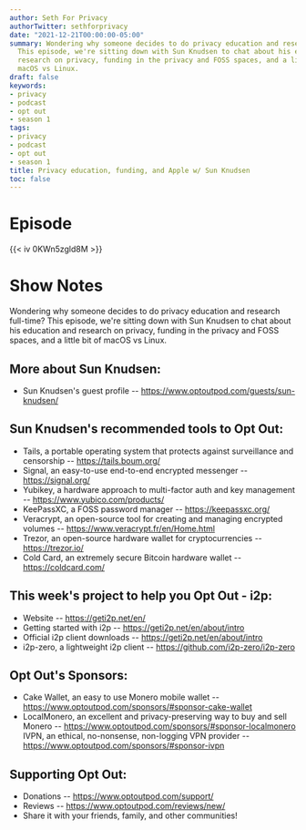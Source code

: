 ```yaml
---
author: Seth For Privacy
authorTwitter: sethforprivacy
date: "2021-12-21T00:00:00-05:00"
summary: Wondering why someone decides to do privacy education and research full-time?
  This episode, we're sitting down with Sun Knudsen to chat about his education and
  research on privacy, funding in the privacy and FOSS spaces, and a little bit of
  macOS vs Linux.
draft: false
keywords:
- privacy
- podcast
- opt out
- season 1
tags:
- privacy
- podcast
- opt out
- season 1
title: Privacy education, funding, and Apple w/ Sun Knudsen
toc: false
---
```


# Episode

<div id="buzzsprout-player-9763338"></div><script src="https://www.buzzsprout.com/1790481/9763338-privacy-education-funding-and-apple-w-sun-knudsen.js?container_id=buzzsprout-player-9763338&player=small" type="text/javascript" charset="utf-8"></script>

{{< iv 0KWn5zgld8M >}}

# Show Notes

Wondering why someone decides to do privacy education and research full-time? This episode, we're sitting down with Sun Knudsen to chat about his education and research on privacy, funding in the privacy and FOSS spaces, and a little bit of macOS vs Linux.

## More about Sun Knudsen:

- Sun Knudsen's guest profile -- https://www.optoutpod.com/guests/sun-knudsen/ 

## Sun Knudsen's recommended tools to Opt Out:

- Tails, a portable operating system that protects against surveillance and censorship -- https://tails.boum.org/
- Signal, an easy-to-use end-to-end encrypted messenger -- https://signal.org/
- Yubikey, a hardware approach to multi-factor auth and key management -- https://www.yubico.com/products/
- KeePassXC, a FOSS password manager -- https://keepassxc.org/
- Veracrypt, an open-source tool for creating and managing encrypted volumes -- https://www.veracrypt.fr/en/Home.html
- Trezor, an open-source hardware wallet for cryptocurrencies -- https://trezor.io/
- Cold Card, an extremely secure Bitcoin hardware wallet -- https://coldcard.com/

## This week's project to help you Opt Out - i2p:

- Website -- https://geti2p.net/en/
- Getting started with i2p -- https://geti2p.net/en/about/intro
- Official i2p client downloads -- https://geti2p.net/en/about/intro
- i2p-zero, a lightweight i2p client -- https://github.com/i2p-zero/i2p-zero

## Opt Out's Sponsors:

- Cake Wallet, an easy to use Monero mobile wallet -- https://www.optoutpod.com/sponsors/#sponsor-cake-wallet
- LocalMonero, an excellent and privacy-preserving way to buy and sell Monero -- https://www.optoutpod.com/sponsors/#sponsor-localmonero
    IVPN, an ethical, no-nonsense, non-logging VPN provider -- https://www.optoutpod.com/sponsors/#sponsor-ivpn

## Supporting Opt Out:

- Donations -- https://www.optoutpod.com/support/
- Reviews -- https://www.optoutpod.com/reviews/new/
- Share it with your friends, family, and other communities!
